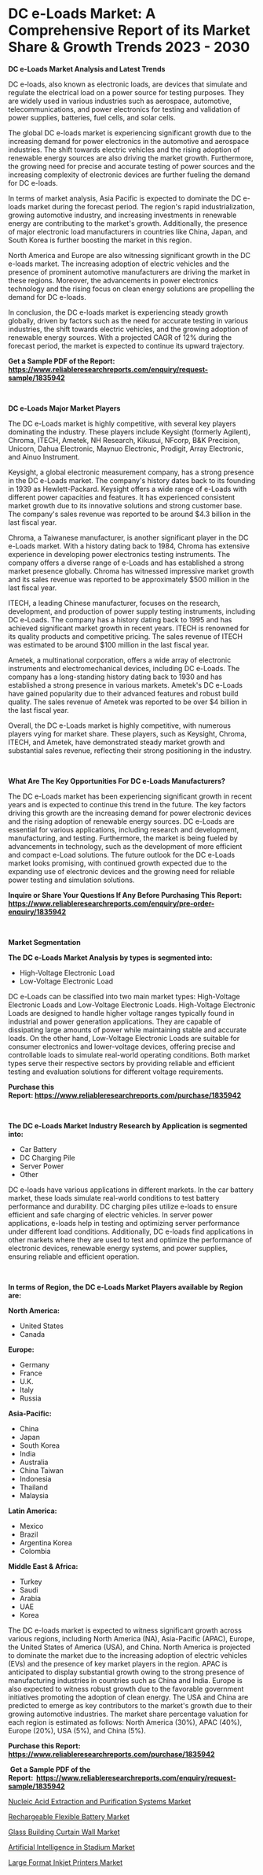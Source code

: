 <p><h1>DC e-Loads Market: A Comprehensive Report of its Market Share & Growth Trends 2023 - 2030</h1></p><p><strong>DC e-Loads Market Analysis and Latest Trends</strong></p>
<p><p>DC e-loads, also known as electronic loads, are devices that simulate and regulate the electrical load on a power source for testing purposes. They are widely used in various industries such as aerospace, automotive, telecommunications, and power electronics for testing and validation of power supplies, batteries, fuel cells, and solar cells.</p><p>The global DC e-loads market is experiencing significant growth due to the increasing demand for power electronics in the automotive and aerospace industries. The shift towards electric vehicles and the rising adoption of renewable energy sources are also driving the market growth. Furthermore, the growing need for precise and accurate testing of power sources and the increasing complexity of electronic devices are further fueling the demand for DC e-loads.</p><p>In terms of market analysis, Asia Pacific is expected to dominate the DC e-loads market during the forecast period. The region's rapid industrialization, growing automotive industry, and increasing investments in renewable energy are contributing to the market's growth. Additionally, the presence of major electronic load manufacturers in countries like China, Japan, and South Korea is further boosting the market in this region.</p><p>North America and Europe are also witnessing significant growth in the DC e-loads market. The increasing adoption of electric vehicles and the presence of prominent automotive manufacturers are driving the market in these regions. Moreover, the advancements in power electronics technology and the rising focus on clean energy solutions are propelling the demand for DC e-loads.</p><p>In conclusion, the DC e-loads market is experiencing steady growth globally, driven by factors such as the need for accurate testing in various industries, the shift towards electric vehicles, and the growing adoption of renewable energy sources. With a projected CAGR of 12% during the forecast period, the market is expected to continue its upward trajectory.</p></p>
<p><strong>Get a Sample PDF of the Report:&nbsp; <a href="https://www.reliableresearchreports.com/enquiry/request-sample/1835942">https://www.reliableresearchreports.com/enquiry/request-sample/1835942</a></strong></p>
<p>&nbsp;</p>
<p><strong>DC e-Loads Major Market Players</strong></p>
<p><p>The DC e-Loads market is highly competitive, with several key players dominating the industry. These players include Keysight (formerly Agilent), Chroma, ITECH, Ametek, NH Research, Kikusui, NFcorp, B&K Precision, Unicorn, Dahua Electronic, Maynuo Electronic, Prodigit, Array Electronic, and Ainuo Instrument.</p><p>Keysight, a global electronic measurement company, has a strong presence in the DC e-Loads market. The company's history dates back to its founding in 1939 as Hewlett-Packard. Keysight offers a wide range of e-Loads with different power capacities and features. It has experienced consistent market growth due to its innovative solutions and strong customer base. The company's sales revenue was reported to be around $4.3 billion in the last fiscal year.</p><p>Chroma, a Taiwanese manufacturer, is another significant player in the DC e-Loads market. With a history dating back to 1984, Chroma has extensive experience in developing power electronics testing instruments. The company offers a diverse range of e-Loads and has established a strong market presence globally. Chroma has witnessed impressive market growth and its sales revenue was reported to be approximately $500 million in the last fiscal year.</p><p>ITECH, a leading Chinese manufacturer, focuses on the research, development, and production of power supply testing instruments, including DC e-Loads. The company has a history dating back to 1995 and has achieved significant market growth in recent years. ITECH is renowned for its quality products and competitive pricing. The sales revenue of ITECH was estimated to be around $100 million in the last fiscal year.</p><p>Ametek, a multinational corporation, offers a wide array of electronic instruments and electromechanical devices, including DC e-Loads. The company has a long-standing history dating back to 1930 and has established a strong presence in various markets. Ametek's DC e-Loads have gained popularity due to their advanced features and robust build quality. The sales revenue of Ametek was reported to be over $4 billion in the last fiscal year.</p><p>Overall, the DC e-Loads market is highly competitive, with numerous players vying for market share. These players, such as Keysight, Chroma, ITECH, and Ametek, have demonstrated steady market growth and substantial sales revenue, reflecting their strong positioning in the industry.</p></p>
<p>&nbsp;</p>
<p><strong>What Are The Key Opportunities For DC e-Loads Manufacturers?</strong></p>
<p><p>The DC e-Loads market has been experiencing significant growth in recent years and is expected to continue this trend in the future. The key factors driving this growth are the increasing demand for power electronic devices and the rising adoption of renewable energy sources. DC e-Loads are essential for various applications, including research and development, manufacturing, and testing. Furthermore, the market is being fueled by advancements in technology, such as the development of more efficient and compact e-Load solutions. The future outlook for the DC e-Loads market looks promising, with continued growth expected due to the expanding use of electronic devices and the growing need for reliable power testing and simulation solutions.</p></p>
<p><strong>Inquire or Share Your Questions If Any Before Purchasing This Report: <a href="https://www.reliableresearchreports.com/enquiry/pre-order-enquiry/1835942">https://www.reliableresearchreports.com/enquiry/pre-order-enquiry/1835942</a></strong></p>
<p>&nbsp;</p>
<p><strong>Market Segmentation</strong></p>
<p><strong>The DC e-Loads Market Analysis by types is segmented into:</strong></p>
<p><ul><li>High-Voltage Electronic Load</li><li>Low-Voltage Electronic Load</li></ul></p>
<p><p>DC e-Loads can be classified into two main market types: High-Voltage Electronic Loads and Low-Voltage Electronic Loads. High-Voltage Electronic Loads are designed to handle higher voltage ranges typically found in industrial and power generation applications. They are capable of dissipating large amounts of power while maintaining stable and accurate loads. On the other hand, Low-Voltage Electronic Loads are suitable for consumer electronics and lower-voltage devices, offering precise and controllable loads to simulate real-world operating conditions. Both market types serve their respective sectors by providing reliable and efficient testing and evaluation solutions for different voltage requirements.</p></p>
<p><strong>Purchase this Report:&nbsp;<a href="https://www.reliableresearchreports.com/purchase/1835942">https://www.reliableresearchreports.com/purchase/1835942</a></strong></p>
<p>&nbsp;</p>
<p><strong>The DC e-Loads Market Industry Research by Application is segmented into:</strong></p>
<p><ul><li>Car Battery</li><li>DC Charging Pile</li><li>Server Power</li><li>Other</li></ul></p>
<p><p>DC e-loads have various applications in different markets. In the car battery market, these loads simulate real-world conditions to test battery performance and durability. DC charging piles utilize e-loads to ensure efficient and safe charging of electric vehicles. In server power applications, e-loads help in testing and optimizing server performance under different load conditions. Additionally, DC e-loads find applications in other markets where they are used to test and optimize the performance of electronic devices, renewable energy systems, and power supplies, ensuring reliable and efficient operation.</p></p>
<p>&nbsp;</p>
<p><strong>In terms of Region, the DC e-Loads Market Players available by Region are:</strong></p>
<p>
    <p> <strong> North America: </strong>
        <ul>
            <li>United States</li>
            <li>Canada</li>
        </ul>
        </p> 
    <p> <strong> Europe: </strong>
        <ul>
            <li>Germany</li>
            <li>France</li>
            <li>U.K.</li>
            <li>Italy</li>
            <li>Russia</li>
        </ul>
        </p> 
    <p> <strong> Asia-Pacific: </strong>
        <ul>
            <li>China</li>
            <li>Japan</li>
            <li>South Korea</li>
            <li>India</li>
            <li>Australia</li>
            <li>China Taiwan</li>
            <li>Indonesia</li>
            <li>Thailand</li>
            <li>Malaysia</li>
        </ul>
        </p> 
    <p> <strong> Latin America: </strong>
        <ul>
            <li>Mexico</li>
            <li>Brazil</li>
            <li>Argentina Korea</li>
            <li>Colombia</li>
        </ul>
        </p> 
    <p> <strong> Middle East & Africa: </strong>
        <ul>
            <li>Turkey</li>
            <li>Saudi</li>
            <li>Arabia</li>
            <li>UAE</li>
            <li>Korea</li>
        </ul>
    </p>
    </p>
<p><p>The DC e-loads market is expected to witness significant growth across various regions, including North America (NA), Asia-Pacific (APAC), Europe, the United States of America (USA), and China. North America is projected to dominate the market due to the increasing adoption of electric vehicles (EVs) and the presence of key market players in the region. APAC is anticipated to display substantial growth owing to the strong presence of manufacturing industries in countries such as China and India. Europe is also expected to witness robust growth due to the favorable government initiatives promoting the adoption of clean energy. The USA and China are predicted to emerge as key contributors to the market's growth due to their growing automotive industries. The market share percentage valuation for each region is estimated as follows: North America (30%), APAC (40%), Europe (20%), USA (5%), and China (5%).</p></p>
<p><strong>Purchase this Report: <a href="https://www.reliableresearchreports.com/purchase/1835942">https://www.reliableresearchreports.com/purchase/1835942</a></strong></p>
<p>&nbsp;<strong>Get a Sample PDF of the Report:&nbsp;&nbsp;<a href="https://www.reliableresearchreports.com/enquiry/request-sample/1835942">https://www.reliableresearchreports.com/enquiry/request-sample/1835942</a></strong></p>
<p><strong></strong></p>
<p><p><a href="https://medium.com/@taniawisozk2023/nucleic-acid-extraction-and-purification-systems-market-analysis-its-cagr-market-segmentation-and-34135030ac55">Nucleic Acid Extraction and Purification Systems Market</a></p><p><a href="https://github.com/Chiragrp26/Market-Research-Report-List-1/blob/main/rechargeable-flexible-battery-market.md">Rechargeable Flexible Battery Market</a></p><p><a href="https://github.com/santosh758595/Market-Research-Report-List-1/blob/main/glass-building-curtain-wall-market.md">Glass Building Curtain Wall Market</a></p><p><a href="https://medium.com/@sigridrobel/artificial-intelligence-in-stadium-market-trends-forecast-and-competitive-analysis-to-2030-c4a13db550bb">Artificial Intelligence in Stadium Market</a></p><p><a href="https://www.linkedin.com/pulse/large-format-inkjet-printers-market-challenges-opportunities/">Large Format Inkjet Printers Market</a></p></p>